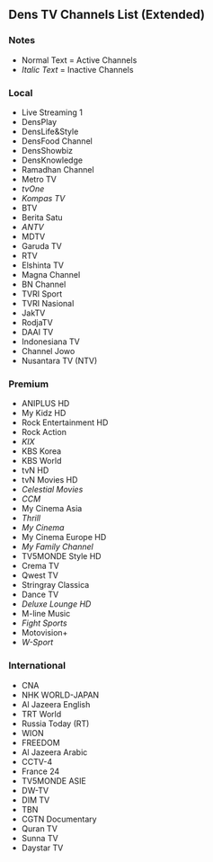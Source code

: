 ## Dens TV Channels List (Extended)
### Notes
* Normal Text = Active Channels
* *Italic Text* = Inactive Channels
### Local
* Live Streaming 1
* DensPlay
* DensLife&Style
* DensFood Channel
* DensShowbiz
* DensKnowledge
* Ramadhan Channel
* Metro TV
* *tvOne*
* *Kompas TV*
* BTV
* Berita Satu
* *ANTV*
* MDTV
* Garuda TV
* RTV
* Elshinta TV
* Magna Channel
* BN Channel
* TVRI Sport
* TVRI Nasional
* JakTV
* RodjaTV
* DAAI TV
* Indonesiana TV
* Channel Jowo
* Nusantara TV (NTV)
### Premium
* ANIPLUS HD
* My Kidz HD
* Rock Entertainment HD
* Rock Action
* *KIX*
* KBS Korea
* KBS World
* tvN HD
* tvN Movies HD
* *Celestial Movies*
* *CCM*
* My Cinema Asia
* *Thrill*
* *My Cinema*
* My Cinema Europe HD
* *My Family Channel*
* TV5MONDE Style HD
* Crema TV
* Qwest TV
* Stringray Classica
* Dance TV
* *Deluxe Lounge HD*
* M-line Music
* *Fight Sports*
* Motovision+
* *W-Sport*
### International
* CNA
* NHK WORLD-JAPAN
* Al Jazeera English
* TRT World
* Russia Today (RT)
* WION
* FREEDOM
* Al Jazeera Arabic
* CCTV-4
* France 24
* TV5MONDE ASIE
* DW-TV
* DIM TV
* TBN
* CGTN Documentary
* Quran TV
* Sunna TV
* Daystar TV

